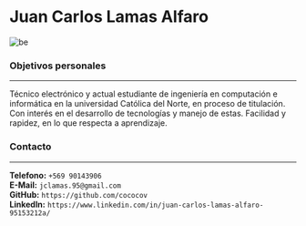 # Juan Carlos Lamas Alfaro

![be](https://media-exp1.licdn.com/dms/image/C4E03AQGKYcZBx1HWyw/profile-displayphoto-shrink_200_200/0?e=1594857600&v=beta&t=LJz3C1QXjnnBIReUp0mJg7Lxsv3YCBlUsPnEBcgk15w "profile")


### Objetivos personales

---

Técnico electrónico y actual estudiante de ingeniería en computación e informática en la universidad Católica del Norte, en proceso de titulación. Con interés en el desarrollo de tecnologías y manejo de estas. Facilidad y rapidez, en lo que respecta a aprendizaje.

### Contacto

---

**Telefono:** `+569 90143906`<br/>
**E-Mail:** `jclamas.95@gmail.com`<br/>
**GitHub:** `https://github.com/cococov`<br/>
**LinkedIn:** `https://www.linkedin.com/in/juan-carlos-lamas-alfaro-95153212a/`<br/>